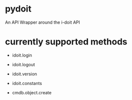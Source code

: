 # pydoit
An API Wrapper around the i-doit API

# currently supported methods
- idoit.login
- idoit.logout
- idoit.version
- idoit.constants

- cmdb.object.create
